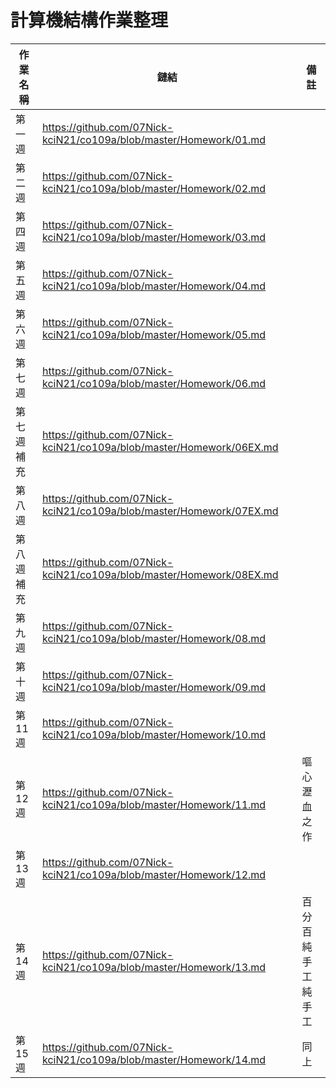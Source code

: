 # 計算機結構作業整理

| 作業名稱 | 鏈結 | 備註 |
| --  | --  | -- |
| 第一週 | https://github.com/07Nick-kciN21/co109a/blob/master/Homework/01.md |  |
| 第二週 | https://github.com/07Nick-kciN21/co109a/blob/master/Homework/02.md |  |
| 第四週 | https://github.com/07Nick-kciN21/co109a/blob/master/Homework/03.md |  |
| 第五週 | https://github.com/07Nick-kciN21/co109a/blob/master/Homework/04.md |  |
| 第六週 | https://github.com/07Nick-kciN21/co109a/blob/master/Homework/05.md |  |
| 第七週 | https://github.com/07Nick-kciN21/co109a/blob/master/Homework/06.md |  |
| 第七週補充 | https://github.com/07Nick-kciN21/co109a/blob/master/Homework/06EX.md |  |
| 第八週 | https://github.com/07Nick-kciN21/co109a/blob/master/Homework/07EX.md |  |
| 第八週補充 | https://github.com/07Nick-kciN21/co109a/blob/master/Homework/08EX.md |  |
| 第九週 | https://github.com/07Nick-kciN21/co109a/blob/master/Homework/08.md |  |
| 第十週 | https://github.com/07Nick-kciN21/co109a/blob/master/Homework/09.md |  |
| 第11週 | https://github.com/07Nick-kciN21/co109a/blob/master/Homework/10.md |  |
| 第12週 | https://github.com/07Nick-kciN21/co109a/blob/master/Homework/11.md | 嘔心瀝血之作 |
| 第13週 | https://github.com/07Nick-kciN21/co109a/blob/master/Homework/12.md |  |
| 第14週 | https://github.com/07Nick-kciN21/co109a/blob/master/Homework/13.md | 百分百純手工純手工 |
| 第15週 | https://github.com/07Nick-kciN21/co109a/blob/master/Homework/14.md | 同上 |